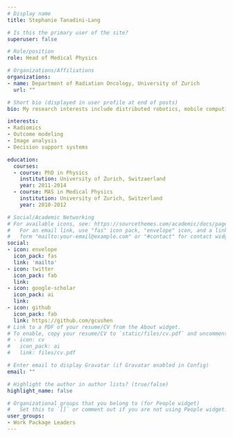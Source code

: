 ```yaml
---
# Display name
title: Stephanie Tanadini-Lang

# Is this the primary user of the site?
superuser: false

# Role/position
role: Head of Medical Physics

# Organizations/Affiliations
organizations:
- name: Department of Radiation Oncology, University of Zurich
  url: ""

# Short bio (displayed in user profile at end of posts)
bio: My research interests include distributed robotics, mobile computing and programmable matter.

interests:
- Radiomics
- Outcome modeling  
- Image analysis
- Decision support systems

education:
  courses:
  - course: PhD in Physics
    institution: University of Zurich, Switzaerland
    year: 2011-2014
  - course: MAS in Medical Physics
    institution: University of Zurich, Switzerland
    year: 2010-2012

# Social/Academic Networking
# For available icons, see: https://sourcethemes.com/academic/docs/page-builder/#icons
#   For an email link, use "fas" icon pack, "envelope" icon, and a link in the
#   form "mailto:your-email@example.com" or "#contact" for contact widget.
social:
- icon: envelope
  icon_pack: fas
  link: 'mailto'
- icon: twitter
  icon_pack: fab
  link: 
- icon: google-scholar
  icon_pack: ai
  link: 
- icon: github
  icon_pack: fab
  link: https://github.com/gcushen
# Link to a PDF of your resume/CV from the About widget.
# To enable, copy your resume/CV to `static/files/cv.pdf` and uncomment the lines below.
# - icon: cv
#   icon_pack: ai
#   link: files/cv.pdf

# Enter email to display Gravatar (if Gravatar enabled in Config)
email: ""

# Highlight the author in author lists? (true/false)
highlight_name: false

# Organizational groups that you belong to (for People widget)
#   Set this to `[]` or comment out if you are not using People widget.
user_groups:
- Work Package Leaders
---
```


